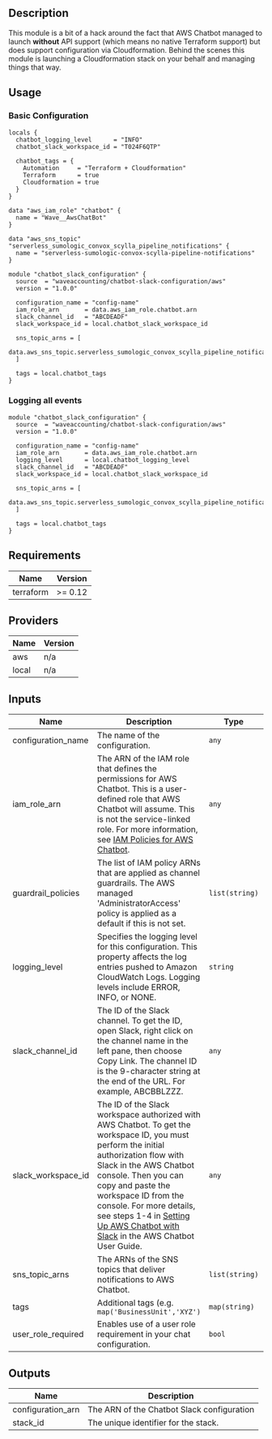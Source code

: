 ## Description

This module is a bit of a hack around the fact that AWS Chatbot managed to launch **without** API support (which means no native Terraform support) but does support configuration via Cloudformation. Behind the scenes this module is launching a Cloudformation stack on your behalf and managing things that way.

## Usage

### Basic Configuration

```hcl
locals {
  chatbot_logging_level      = "INFO"
  chatbot_slack_workspace_id = "T024F6QTP"

  chatbot_tags = {
    Automation     = "Terraform + Cloudformation"
    Terraform      = true
    Cloudformation = true
  }
}

data "aws_iam_role" "chatbot" {
  name = "Wave__AwsChatBot"
}

data "aws_sns_topic" "serverless_sumologic_convox_scylla_pipeline_notifications" {
  name = "serverless-sumologic-convox-scylla-pipeline-notifications"
}

module "chatbot_slack_configuration" {
  source  = "waveaccounting/chatbot-slack-configuration/aws"
  version = "1.0.0"

  configuration_name = "config-name"
  iam_role_arn       = data.aws_iam_role.chatbot.arn
  slack_channel_id   = "ABCDEADF"
  slack_workspace_id = local.chatbot_slack_workspace_id

  sns_topic_arns = [
    data.aws_sns_topic.serverless_sumologic_convox_scylla_pipeline_notifications.arn,
  ]

  tags = local.chatbot_tags
}
```

### Logging all events

```hcl
module "chatbot_slack_configuration" {
  source  = "waveaccounting/chatbot-slack-configuration/aws"
  version = "1.0.0"

  configuration_name = "config-name"
  iam_role_arn       = data.aws_iam_role.chatbot.arn
  logging_level      = local.chatbot_logging_level
  slack_channel_id   = "ABCDEADF"
  slack_workspace_id = local.chatbot_slack_workspace_id

  sns_topic_arns = [
    data.aws_sns_topic.serverless_sumologic_convox_scylla_pipeline_notifications.arn,
  ]

  tags = local.chatbot_tags
}
```

<!--- BEGIN_TF_DOCS --->
## Requirements

| Name | Version |
|------|---------|
| terraform | >= 0.12 |

## Providers

| Name | Version |
|------|---------|
| aws | n/a |
| local | n/a |

## Inputs

| Name | Description | Type | Default | Required |
|------|-------------|------|---------|:--------:|
| configuration\_name | The name of the configuration. | `any` | n/a | yes |
| iam\_role\_arn | The ARN of the IAM role that defines the permissions for AWS Chatbot. This is a user-defined role that AWS Chatbot will assume. This is not the service-linked role. For more information, see [IAM Policies for AWS Chatbot](https://docs.aws.amazon.com/chatbot/latest/adminguide/chatbot-iam-policies.html). | `any` | n/a | yes |
| guardrail\_policies | The list of IAM policy ARNs that are applied as channel guardrails. The AWS managed 'AdministratorAccess' policy is applied as a default if this is not set. | `list(string)` | `[]` | no |
| logging\_level | Specifies the logging level for this configuration. This property affects the log entries pushed to Amazon CloudWatch Logs. Logging levels include ERROR, INFO, or NONE. | `string` | `"ERROR"` | no |
| slack\_channel\_id | The ID of the Slack channel. To get the ID, open Slack, right click on the channel name in the left pane, then choose Copy Link. The channel ID is the 9-character string at the end of the URL. For example, ABCBBLZZZ. | `any` | n/a | yes |
| slack\_workspace\_id | The ID of the Slack workspace authorized with AWS Chatbot. To get the workspace ID, you must perform the initial authorization flow with Slack in the AWS Chatbot console. Then you can copy and paste the workspace ID from the console. For more details, see steps 1-4 in [Setting Up AWS Chatbot with Slack](https://docs.aws.amazon.com/chatbot/latest/adminguide/setting-up.html#Setup_intro) in the AWS Chatbot User Guide. | `any` | n/a | yes |
| sns\_topic\_arns | The ARNs of the SNS topics that deliver notifications to AWS Chatbot. | `list(string)` | n/a | yes |
| tags | Additional tags (e.g. `map('BusinessUnit','XYZ')` | `map(string)` | `{}` | no |
| user\_role\_required | Enables use of a user role requirement in your chat configuration. | `bool` | `false` | no |

## Outputs

| Name | Description |
|------|-------------|
| configuration\_arn | The ARN of the Chatbot Slack configuration |
| stack\_id | The unique identifier for the stack. |

<!--- END_TF_DOCS --->
